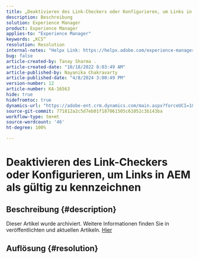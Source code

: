 ```yaml
---
title: „Deaktivieren des Link-Checkers oder Konfigurieren, um Links in AEM als gültig zu kennzeichnen“
description: Beschreibung
solution: Experience Manager
product: Experience Manager
applies-to: "Experience Manager"
keywords: „KCS“
resolution: Resolution
internal-notes: "Helpx Link: https://helpx.adobe.com/experience-manager/kb/how-to-configure-linkchecker-tomark-alllinks-asvalid.html"
bug: false
article-created-by: Tanay Sharma .
article-created-date: "10/18/2022 8:03:49 AM"
article-published-by: Nayanika Chakravarty
article-published-date: "4/8/2024 3:00:49 PM"
version-number: 12
article-number: KA-16563
hide: true
hidefromtoc: true
dynamics-url: "https://adobe-ent.crm.dynamics.com/main.aspx?forceUCI=1&pagetype=entityrecord&etn=knowledgearticle&id=25976761-bb4e-ed11-bba2-0022480868ff"
source-git-commit: 771812a2c5d7eb01f187061505c61052c3b143ba
workflow-type: tm+mt
source-wordcount: '46'
ht-degree: 100%

---
```


# Deaktivieren des Link-Checkers oder Konfigurieren, um Links in AEM als gültig zu kennzeichnen

## Beschreibung {#description}

Dieser Artikel wurde archiviert. Weitere Informationen finden Sie in veröffentlichten und aktuellen Artikeln. [Hier](https://experienceleague.adobe.com/search.html?lang=de#sort=relevancy)

## Auflösung {#resolution}

